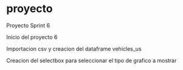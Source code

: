 # proyecto
Proyecto Sprint 6

Inicio del proyecto 6

Importacion csv y creacion del dataframe vehicles_us

Creacion del selectbox para seleccionar el tipo de grafico a mostrar

